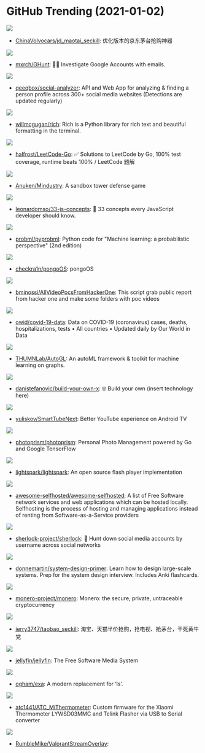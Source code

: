 # GitHub Trending (2021-01-02)

![](https://img.shields.io/badge/Python-New%20170-green?style=flat-square&logo=appveyor)
- [ChinaVolvocars/jd_maotai_seckill](https://github.com/ChinaVolvocars/jd_maotai_seckill): 优化版本的京东茅台抢购神器

![](https://img.shields.io/badge/Python-New%20463-green?style=flat-square&logo=appveyor)
- [mxrch/GHunt](https://github.com/mxrch/GHunt): 🕵️‍♂️ Investigate Google Accounts with emails.

![](https://img.shields.io/badge/JavaScript-New%20538-green?style=flat-square&logo=appveyor)
- [qeeqbox/social-analyzer](https://github.com/qeeqbox/social-analyzer): API and Web App for analyzing & finding a person profile across 300+ social media websites (Detections are updated regularly)

![](https://img.shields.io/badge/Python-New%20206-green?style=flat-square&logo=appveyor)
- [willmcgugan/rich](https://github.com/willmcgugan/rich): Rich is a Python library for rich text and beautiful formatting in the terminal.

![](https://img.shields.io/badge/Go-New%20200-green?style=flat-square&logo=appveyor)
- [halfrost/LeetCode-Go](https://github.com/halfrost/LeetCode-Go): ✅ Solutions to LeetCode by Go, 100% test coverage, runtime beats 100% / LeetCode 题解

![](https://img.shields.io/badge/Java-New%20143-green?style=flat-square&logo=appveyor)
- [Anuken/Mindustry](https://github.com/Anuken/Mindustry): A sandbox tower defense game

![](https://img.shields.io/badge/JavaScript-New%20519-green?style=flat-square&logo=appveyor)
- [leonardomso/33-js-concepts](https://github.com/leonardomso/33-js-concepts): 📜 33 concepts every JavaScript developer should know.

![](https://img.shields.io/badge/Jupyter%20Notebook-New%20140-green?style=flat-square&logo=appveyor)
- [probml/pyprobml](https://github.com/probml/pyprobml): Python code for "Machine learning: a probabilistic perspective" (2nd edition)

![](https://img.shields.io/badge/Objective-C-New%2081-green?style=flat-square&logo=appveyor)
- [checkra1n/pongoOS](https://github.com/checkra1n/pongoOS): pongoOS

![](https://img.shields.io/badge/Shell-New%2048-green?style=flat-square&logo=appveyor)
- [bminossi/AllVideoPocsFromHackerOne](https://github.com/bminossi/AllVideoPocsFromHackerOne): This script grab public report from hacker one and make some folders with poc videos

![](https://img.shields.io/badge/Python-New%2071-green?style=flat-square&logo=appveyor)
- [owid/covid-19-data](https://github.com/owid/covid-19-data): Data on COVID-19 (coronavirus) cases, deaths, hospitalizations, tests • All countries • Updated daily by Our World in Data

![](https://img.shields.io/badge/Python-New%2071-green?style=flat-square&logo=appveyor)
- [THUMNLab/AutoGL](https://github.com/THUMNLab/AutoGL): An autoML framework & toolkit for machine learning on graphs.

![](https://img.shields.io/badge/none-New%20151-green?style=flat-square&logo=appveyor)
- [danistefanovic/build-your-own-x](https://github.com/danistefanovic/build-your-own-x): 🤓 Build your own (insert technology here)

![](https://img.shields.io/badge/Java-New%2011-green?style=flat-square&logo=appveyor)
- [yuliskov/SmartTubeNext](https://github.com/yuliskov/SmartTubeNext): Better YouTube experience on Android TV

![](https://img.shields.io/badge/Go-New%2061-green?style=flat-square&logo=appveyor)
- [photoprism/photoprism](https://github.com/photoprism/photoprism): Personal Photo Management powered by Go and Google TensorFlow

![](https://img.shields.io/badge/C%2B%2B-New%2014-green?style=flat-square&logo=appveyor)
- [lightspark/lightspark](https://github.com/lightspark/lightspark): An open source flash player implementation

![](https://img.shields.io/badge/JavaScript-New%2050-green?style=flat-square&logo=appveyor)
- [awesome-selfhosted/awesome-selfhosted](https://github.com/awesome-selfhosted/awesome-selfhosted): A list of Free Software network services and web applications which can be hosted locally. Selfhosting is the process of hosting and managing applications instead of renting from Software-as-a-Service providers

![](https://img.shields.io/badge/Python-New%2057-green?style=flat-square&logo=appveyor)
- [sherlock-project/sherlock](https://github.com/sherlock-project/sherlock): 🔎 Hunt down social media accounts by username across social networks

![](https://img.shields.io/badge/Python-New%20105-green?style=flat-square&logo=appveyor)
- [donnemartin/system-design-primer](https://github.com/donnemartin/system-design-primer): Learn how to design large-scale systems. Prep for the system design interview. Includes Anki flashcards.

![](https://img.shields.io/badge/C%2B%2B-New%2013-green?style=flat-square&logo=appveyor)
- [monero-project/monero](https://github.com/monero-project/monero): Monero: the secure, private, untraceable cryptocurrency

![](https://img.shields.io/badge/Python-New%2041-green?style=flat-square&logo=appveyor)
- [jerry3747/taobao_seckill](https://github.com/jerry3747/taobao_seckill): 淘宝、天猫半价抢购，抢电视、抢茅台，干死黄牛党

![](https://img.shields.io/badge/C%23-New%2020-green?style=flat-square&logo=appveyor)
- [jellyfin/jellyfin](https://github.com/jellyfin/jellyfin): The Free Software Media System

![](https://img.shields.io/badge/Rust-New%2017-green?style=flat-square&logo=appveyor)
- [ogham/exa](https://github.com/ogham/exa): A modern replacement for ‘ls’.

![](https://img.shields.io/badge/C-New%207-green?style=flat-square&logo=appveyor)
- [atc1441/ATC_MiThermometer](https://github.com/atc1441/ATC_MiThermometer): Custom firmware for the Xiaomi Thermometer LYWSD03MMC and Telink Flasher via USB to Serial converter

![](https://img.shields.io/badge/C%23-New%2068-green?style=flat-square&logo=appveyor)
- [RumbleMike/ValorantStreamOverlay](https://github.com/RumbleMike/ValorantStreamOverlay): 

